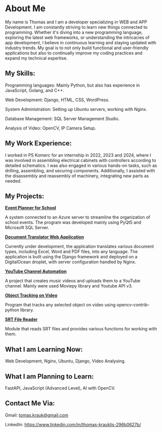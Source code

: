 # About Me

My name is Thomas and I am a developer specializing in WEB and APP Development. I am constantly striving to learn new things connected to programming. Whether it's diving into a new programming language, exploring the latest web frameworks, or understanding the intricacies of app development, I believe in continuous learning and staying updated with industry trends. My goal is to not only build functional and user-friendly applications but also to continually improve my coding practices and expand my technical expertise.  

## My Skills:

Programming languages: Mainly Python, but also has experience in JavaScript, Golang, and C++.

Web Development: Django, HTML, CSS, WordPress.

System Administration: Setting up Ubuntu servers, working with Nginx.

Database Management: SQL Server Management Studio.

Analysis of Video: OpenCV, IP Camera Setup.

## My Work Experience:

I worked in PS Komerc for an internship in 2022, 2023 and 2024, where I was involved in assembling electrical cabinets with controllers according to detailed schematics. I was also engaged in various hands-on tasks, such as drilling, assembling, and securing components. Additionally, I assisted with the disassembly and reassembly of machinery, integrating new parts as needed.

## My Projects:

**[Event Planner for School](https://github.com/Thomas-Kr/eventPlanner)**

A system connected to an Azure server to streamline the organization of school events. The program was developed mainly using PyQt5 and Microsoft SQL Server.

**[Document Translator Web Application](doc-trans/doc-trans-description.md)** 

Currently under development, the application translates various document types, including Excel, Word and PDF files, into any language. The application is built using the Django framework and deployed on a DigitalOcean droplet, with server configuration handled by Nginx.

**[YouTube Channel Automation]()**

A project that creates music videos and uploads them to a YouTube channel. Mainly were used Moviepy library and Youtube API v3.

**[Object Tracking on Video](https://github.com/Thomas-Kr/object-tracking)**

Program that tracks any selected object on video using opencv-contrib-python library.

**[SRT File Reader](https://github.com/Thomas-Kr/srt-reader)**

Module that reads SRT files and provides various functions for working with them.

## What I am Learning Now:

Web Development, Nginx, Ubuntu, Django, Video Analysing.

## What I am Planning to Learn:

FastAPI, JavaScript (Advanced Level), AI with OpenCV.

## Contact Me Via:

Gmail: tomas.krauk@gmail.com

LinkedIn: https://www.linkedin.com/in/thomas-krauklis-296b0627b/
